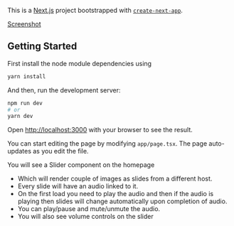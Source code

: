This is a [Next.js](https://nextjs.org/) project bootstrapped with [`create-next-app`](https://github.com/vercel/next.js/tree/canary/packages/create-next-app).

[Screenshot](https://i.imgur.com/0knVm11.png)

## Getting Started

First install the node module dependencies using

```bash
yarn install
```

And then, run the development server:

```bash
npm run dev
# or
yarn dev
```

Open [http://localhost:3000](http://localhost:3000) with your browser to see the result.

You can start editing the page by modifying `app/page.tsx`. The page auto-updates as you edit the file.

You will see a Slider component on the homepage

- Which will render couple of images as slides from a different host.
- Every slide will have an audio linked to it.
- On the first load you need to play the audio and then if the audio is playing then slides will change automatically upon completion of audio.
- You can play/pause and mute/unmute the audio.
- You will also see volume controls on the slider
